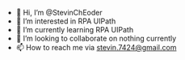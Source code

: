 - 👋 Hi, I’m @StevinChEoder
- 👀 I’m interested in RPA UIPath
- 🌱 I’m currently learning RPA UIPath
- 💞️ I’m looking to collaborate on nothing currently
- 📫 How to reach me via stevin.7424@gmail.com

<!---
StevinChEoder/StevinChEoder is a ✨ special ✨ repository because its `README.md` (this file) appears on your GitHub profile.
You can click the Preview link to take a look at your changes.
--->
